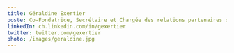 ```yaml
---
title: Géraldine Exertier
poste: Co-Fondatrice, Secrétaire et Chargée des relations partenaires de l'association GenevaJUG
linkedIn: ch.linkedin.com/in/gexertier
twitter: twitter.com/gexertier
photo: /images/geraldine.jpg
---
```


